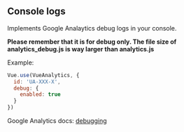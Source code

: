 ## Console logs

Implements Google Analaytics debug logs in your console.

**Please remember that it is for debug only. The file size of analytics\_debug.js is way larger than analytics.js**

Example:

```js
Vue.use(VueAnalytics, {
  id: 'UA-XXX-X',
  debug: {
    enabled: true
  }
})
```

Google Analytics docs: [debugging](https://developers.google.com/analytics/devguides/collection/analyticsjs/debugging)

